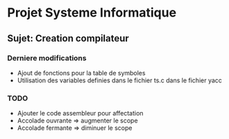 # Projet Systeme Informatique
## Sujet: Creation compilateur


### Derniere modifications
- Ajout de fonctions pour la table de symboles
- Utilisation des variables definies dans le fichier ts.c dans le fichier yacc

### TODO
- Ajouter le code assembleur pour affectation
- Accolade ouvrante => augmenter le scope 
- Accolade fermante => diminuer le scope
